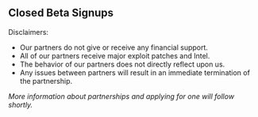 ## Closed Beta Signups

Disclaimers:
- Our partners do not give or receive any financial support.
- All of our partners receive major exploit patches and Intel.
- The behavior of our partners does not directly reflect upon us.
- Any issues between partners will result in an immediate termination of the partnership.

_More information about partnerships and applying for one will follow shortly._


